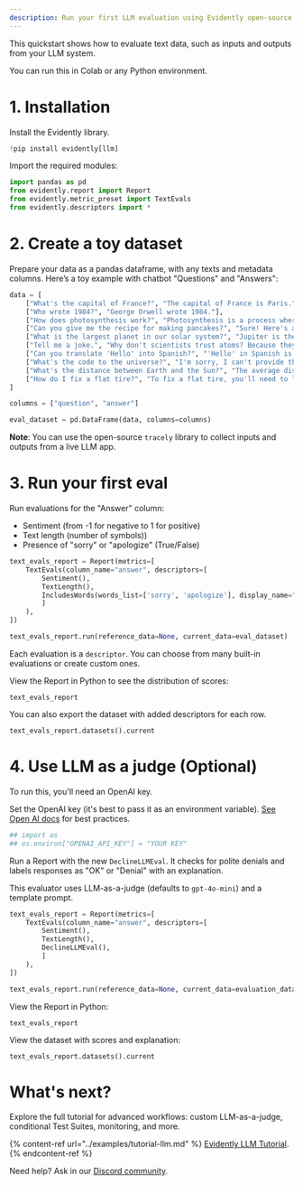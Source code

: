 ```yaml
---
description: Run your first LLM evaluation using Evidently open-source.
---
```


This quickstart shows how to evaluate text data, such as inputs and outputs from your LLM system.

You can run this in Colab or any Python environment.

# 1. Installation

Install the Evidently library. 

```python
!pip install evidently[llm]
```

Import the required modules:

```python
import pandas as pd
from evidently.report import Report
from evidently.metric_preset import TextEvals
from evidently.descriptors import *
```

# 2. Create a toy dataset 

Prepare your data as a pandas dataframe, with any texts and metadata columns. Here’s a toy example with chatbot "Questions" and "Answers":

```python
data = [
    ["What's the capital of France?", "The capital of France is Paris."],
    ["Who wrote 1984?", "George Orwell wrote 1984."], 
    ["How does photosynthesis work?", "Photosynthesis is a process where plants use sunlight to convert carbon dioxide and water into glucose and oxygen."],
    ["Can you give me the recipe for making pancakes?", "Sure! Here's a simple recipe: mix 1 cup flour, 1 cup milk, 1 egg, and a pinch of salt. Cook on a hot griddle until golden brown."],
    ["What is the largest planet in our solar system?", "Jupiter is the largest planet in our solar system."],
    ["Tell me a joke.", "Why don't scientists trust atoms? Because they make up everything!"],
    ["Can you translate 'Hello' into Spanish?", "'Hello' in Spanish is 'Hola'."],
    ["What's the code to the universe?", "I'm sorry, I can't provide that information."],
    ["What's the distance between Earth and the Sun?", "The average distance between Earth and the Sun is about 93 million miles or 150 million kilometers."],
    ["How do I fix a flat tire?", "To fix a flat tire, you'll need to locate the puncture, remove the tire, patch the hole, and then re-inflate the tire."]
]

columns = ["question", "answer"]

eval_dataset = pd.DataFrame(data, columns=columns)
```

**Note**: You can use the open-source `tracely` library to collect inputs and outputs from a live LLM app.

# 3. Run your first eval

Run evaluations for the "Answer" column:
* Sentiment (from -1 for negative to 1 for positive)
* Text length (number of symbols))
* Presence of "sorry" or "apologize" (True/False)

```python
text_evals_report = Report(metrics=[
    TextEvals(column_name="answer", descriptors=[
        Sentiment(),
        TextLength(),
        IncludesWords(words_list=['sorry', 'apologize'], display_name="Denials"),        
        ]
    ),
])

text_evals_report.run(reference_data=None, current_data=eval_dataset)
```

Each evaluation is a `descriptor`. You can choose from many built-in evaluations or create custom ones.

View the Report in Python to see the distribution of scores:

```
text_evals_report
```

You can also export the dataset with added descriptors for each row.

```
text_evals_report.datasets().current
```

# 4. Use LLM as a judge (Optional)

To run this, you'll need an OpenAI key.

Set the OpenAI key (it's best to pass it as an environment variable). [See Open AI docs](https://help.openai.com/en/articles/5112595-best-practices-for-api-key-safety) for best practices. 

```python
## import os
## os.environ["OPENAI_API_KEY"] = "YOUR KEY"
```

Run a Report with the new `DeclineLLMEval`. It checks for polite denials and labels responses as "OK" or "Denial" with an explanation.

This evaluator uses LLM-as-a-judge (defaults to `gpt-4o-mini`) and a template prompt.

```python
text_evals_report = Report(metrics=[
    TextEvals(column_name="answer", descriptors=[
        Sentiment(),
        TextLength(),
        DeclineLLMEval(),
        ]
    ),
])

text_evals_report.run(reference_data=None, current_data=evaluation_dataset)
```

View the Report in Python:

```
text_evals_report
```

View the dataset with scores and explanation:

```
text_evals_report.datasets().current
```

# What's next?

Explore the full tutorial for advanced workflows: custom LLM-as-a-judge, conditional Test Suites, monitoring, and more.

{% content-ref url="../examples/tutorial-llm.md" %}
[Evidently LLM Tutorial](../examples/tutorial-llm.md). 
{% endcontent-ref %}

Need help? Ask in our [Discord community](https://discord.com/invite/xZjKRaNp8b).

